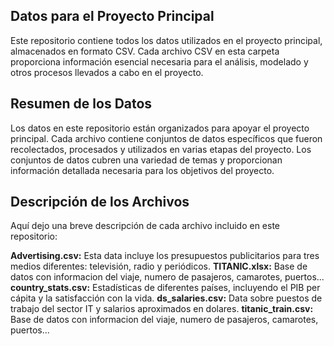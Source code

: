 ## Datos para el Proyecto Principal
Este repositorio contiene todos los datos utilizados en el proyecto principal, almacenados en formato CSV. Cada archivo CSV en esta carpeta proporciona información esencial necesaria para el análisis, modelado y otros procesos llevados a cabo en el proyecto.

## Resumen de los Datos
Los datos en este repositorio están organizados para apoyar el proyecto principal. Cada archivo contiene conjuntos de datos específicos que fueron recolectados, procesados y utilizados en varias etapas del proyecto. Los conjuntos de datos cubren una variedad de temas y proporcionan información detallada necesaria para los objetivos del proyecto.

## Descripción de los Archivos
Aquí dejo una breve descripción de cada archivo incluido en este repositorio:

**Advertising.csv:** Esta data incluye los presupuestos publicitarios para tres medios diferentes: televisión, radio y periódicos.
**TITANIC.xlsx:** Base de datos con informacion del viaje, numero de pasajeros, camarotes, puertos...
**country_stats.csv:** Estadísticas de diferentes países, incluyendo el PIB per cápita y la satisfacción con la vida.
**ds_salaries.csv:** Data sobre puestos de trabajo del sector IT y salarios aproximados en dolares.
**titanic_train.csv:** Base de datos con informacion del viaje, numero de pasajeros, camarotes, puertos...


